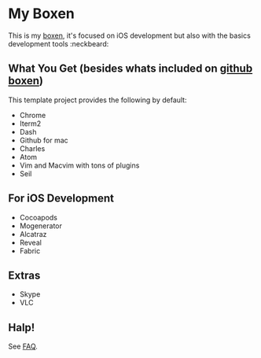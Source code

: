 # My Boxen

This is my [boxen](https://boxen.github.com/), it's focused on iOS development but also with the basics development tools :neckbeard:

## What You Get (besides whats included on [github boxen](http://github.com/boxen/our-boxen))

This template project provides the following by default:

* Chrome
* Iterm2
* Dash
* Github for mac
* Charles
* Atom
* Vim and Macvim with tons of plugins
* Seil

## For iOS Development

* Cocoapods
* Mogenerator
* Alcatraz
* Reveal
* Fabric

## Extras

* Skype
* VLC

## Halp!

See [FAQ](https://github.com/boxen/our-boxen/blob/master/docs/faq.md).
